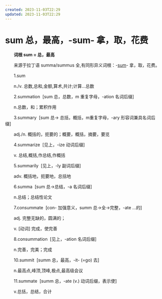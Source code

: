 ```yaml
---
created: 2023-11-03T22:29
updated: 2023-11-03T22:29
---
```

# sum 总，最高，-sum- 拿，取，花费

　　**词根 sum = 总，最高**

　　来源于拉丁语 summa/summus 全,有同形异义词根：-[sum](http://www.etymon.cn/yingyucigen/1779.html)- 拿，取，花费。

　　1.sum

　　n./v. 总数,总和,金额,算术,共计;计算...总数

　　2.summation  \[sum 总，总数，m 重复字母，-ation 名词后缀\]

　　n.总数，和；累积作用

　　3.summary  \[sum 总→ 总括，概括，m重复字母，-ary 形容词兼具名词后缀\]

　　adj./n. 概括的，扼要的；概要，概括，摘要，要览

　　4.summarize  \[见上，-ize 动词后缀\]

　　v. 总结,概括,作总结,作概括

　　5.summarily  \[见上，-ly 副词后缀\]

　　adv. 概括地，扼要地，总括地

　　6.summa  \[sum 总→总结，-a 名词后缀\]

　　n.总结；总结性论文

　　7.consummate  \[con- 加强意义，summ 总→全→完整，-ate ...的\]

　　adj. 完整无缺的，圆满的；

　　v. \[动词\] 完成，使完善

　　8.consummation  \[见上，-ation 名词后缀\]

　　n.完善，完美；完成

　　10.summit  \[summ 总，最高，-it- (=go) 去\]

　　n.最高点,峰顶,顶峰,极点,最高级会议

　　11.summate  \[summ 总，-ate (v.) 动词后缀，表示使\]

　　v.总括，总结，合计
